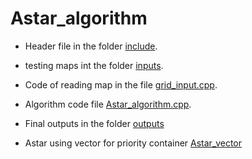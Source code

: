 # Astar_algorithm

* Header file in the folder [include](./include).

* testing maps int the folder [inputs](./inputs).

* Code of reading map in the file [grid_input.cpp](./grid_input.cpp).

* Algorithm code file [Astar_algorithm.cpp](./Astar_algorithm.cpp).

* Final outputs in the folder [outputs](./outputs)

* Astar using vector for priority container [Astar_vector](./Astar_vector)
